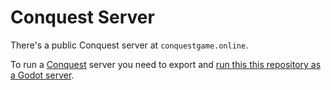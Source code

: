 # Conquest Server

There's a public Conquest server at `conquestgame.online`.

To run a [Conquest](https://github.com/argosopentech/Conquest) server you need to export and [run this this repository as a Godot server](https://docs.godotengine.org/en/stable/tutorials/export/exporting_for_dedicated_servers.html).

